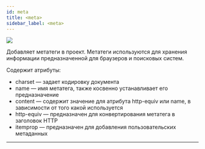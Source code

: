 ```yaml
---
id: meta
title: <meta>
sidebar_label: <meta>
---
```


![](https://test-upl.quarkly.io/60a657b1e3623a001f692958/images/docs-new-project-settings-code-meta.png?v=2021-05-21T14:21:16.038Z)

Добавляет метатеги в проект. Метатеги используются для хранения информации предназначенной для браузеров и поисковых систем.

Содержит атрибуты:

-   charset — задает кодировку документа
-   name — имя метатега, также косвенно устанавливает его предназначение
-   content — содержит значение для атрибута http-equiv или name, в зависимости от того какой используется
-   http-equiv — предназначен для конвертирования метатега в заголовок HTTP
-   itemprop — предназначен для добавления пользовательских метаданных

---
